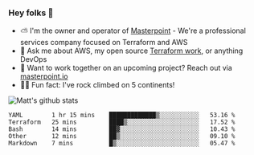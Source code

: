 

### Hey folks 👋

- ⛅️ I'm the owner and operator of [Masterpoint](https://masterpoint.io) - We're a professional services company focused on Terraform and AWS
- 💬 Ask me about AWS, my open source [Terraform work](https://github.com/masterpointio?q=terraform&type=&language=hcl), or anything DevOps
- 🔨 Want to work together on an upcoming project? Reach out via [masterpoint.io](https://masterpoint.io)
- 🧗‍♂️ Fun fact: I've rock climbed on 5 continents! 


![Matt's github stats](https://github-readme-stats.vercel.app/api?username=Gowiem&count_private=true&theme=cobalt&show_icons=true)

<!--START_SECTION:waka-->
```text
YAML        1 hr 15 mins    █████████████▒░░░░░░░░░░░   53.16 % 
Terraform   25 mins         ████▒░░░░░░░░░░░░░░░░░░░░   17.52 % 
Bash        14 mins         ██▓░░░░░░░░░░░░░░░░░░░░░░   10.43 % 
Other       12 mins         ██▒░░░░░░░░░░░░░░░░░░░░░░   09.10 % 
Markdown    7 mins          █▒░░░░░░░░░░░░░░░░░░░░░░░   05.47 % 
```
<!--END_SECTION:waka-->
